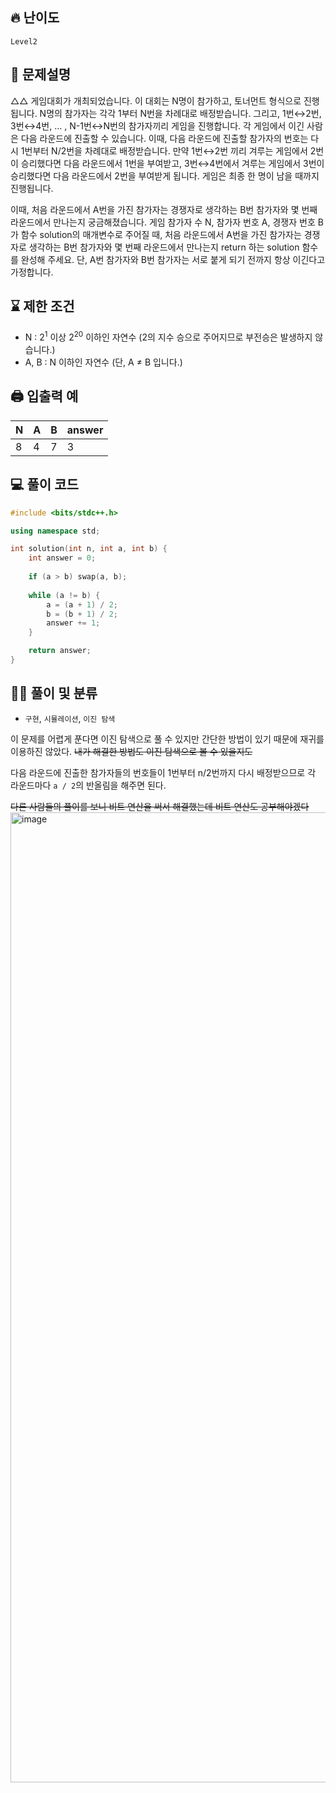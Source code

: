  ## 🔥 난이도
`Level2`

## 📝 문제설명
△△ 게임대회가 개최되었습니다. 이 대회는 N명이 참가하고, 토너먼트 형식으로 진행됩니다. N명의 참가자는 각각 1부터 N번을 차례대로 배정받습니다. 그리고, 1번↔2번, 3번↔4번, ... , N-1번↔N번의 참가자끼리 게임을 진행합니다. 각 게임에서 이긴 사람은 다음 라운드에 진출할 수 있습니다. 이때, 다음 라운드에 진출할 참가자의 번호는 다시 1번부터 N/2번을 차례대로 배정받습니다. 만약 1번↔2번 끼리 겨루는 게임에서 2번이 승리했다면 다음 라운드에서 1번을 부여받고, 3번↔4번에서 겨루는 게임에서 3번이 승리했다면 다음 라운드에서 2번을 부여받게 됩니다. 게임은 최종 한 명이 남을 때까지 진행됩니다.

이때, 처음 라운드에서 A번을 가진 참가자는 경쟁자로 생각하는 B번 참가자와 몇 번째 라운드에서 만나는지 궁금해졌습니다. 게임 참가자 수 N, 참가자 번호 A, 경쟁자 번호 B가 함수 solution의 매개변수로 주어질 때, 처음 라운드에서 A번을 가진 참가자는 경쟁자로 생각하는 B번 참가자와 몇 번째 라운드에서 만나는지 return 하는 solution 함수를 완성해 주세요. 단, A번 참가자와 B번 참가자는 서로 붙게 되기 전까지 항상 이긴다고 가정합니다.

## ⌛️ 제한 조건
- N : 2<sup>1</sup> 이상 2<sup>20</sup> 이하인 자연수 (2의 지수 승으로 주어지므로 부전승은 발생하지 않습니다.)
- A, B : N 이하인 자연수 (단, A ≠ B 입니다.)

## 🖨  입출력 예
N|	A|	B|	answer
--|--|--|--
8|	4|	7|	3

## 💻 풀이 코드
```cpp
#include <bits/stdc++.h>

using namespace std;

int solution(int n, int a, int b) {
    int answer = 0;
    
    if (a > b) swap(a, b);
    
    while (a != b) {
        a = (a + 1) / 2;
        b = (b + 1) / 2;
        answer += 1;
    }

    return answer;
}
```

## ✍🏻 풀이 및 분류
- `구현`, `시뮬레이션`, `이진 탐색`

이 문제를 어렵게 푼다면 이진 탐색으로 풀 수 있지만 간단한 방법이 있기 때문에 재귀를 이용하진 않았다. ~~내가 해결한 방법도 이진 탐색으로 볼 수 있을지도~~

다음 라운드에 진출한 참가자들의 번호들이 1번부터 n/2번까지 다시 배정받으므로 각 라운드마다 `a / 2`의 반올림을 해주면 된다.

~~다른 사람들의 풀이를 보니 비트 연산을 써서 해결했는데 비트 연산도 공부해야겠다~~
<img width="1552" alt="image" src="https://user-images.githubusercontent.com/45463495/148960546-3d20fe10-ca0d-4682-9929-a07256062bf4.png">
